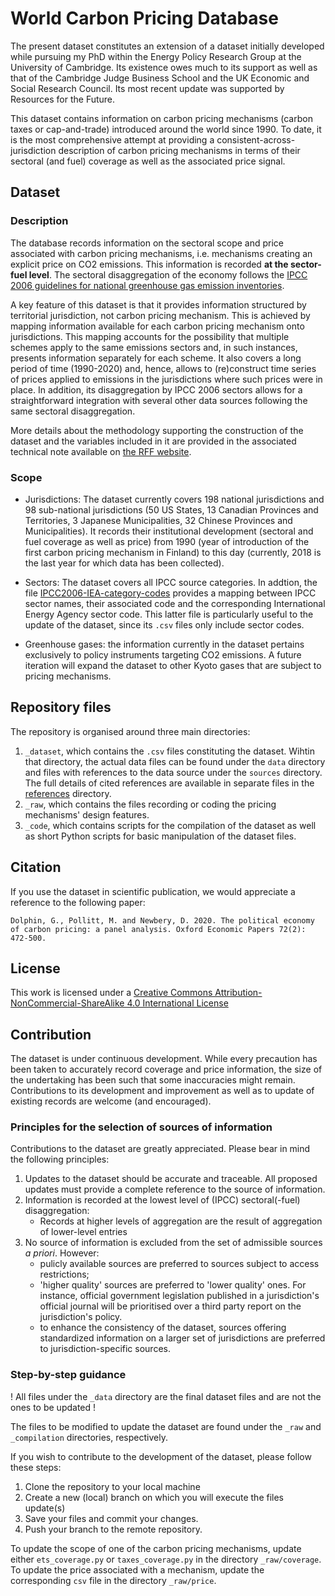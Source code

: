# World Carbon Pricing Database

The present dataset constitutes an extension of a dataset initially developed while pursuing my PhD within the Energy Policy Research Group at the University of Cambridge. Its existence owes much to its support as well as that of the Cambridge Judge Business School and the UK Economic and Social Research Council. Its most recent update was supported by Resources for the Future.

This dataset contains information on carbon pricing mechanisms (carbon taxes or cap-and-trade) introduced around the world since 1990. To date, it is the most comprehensive attempt at providing a consistent-across-jurisdiction description of carbon pricing mechanisms in terms of their sectoral (and fuel) coverage as well as the associated price signal.

## Dataset 
### Description

The database records information on the sectoral scope and price associated with carbon pricing mechanisms, i.e. mechanisms creating an explicit price on CO2 emissions. This information is recorded **at the sector-fuel level**. The sectoral disaggregation of the economy follows the [IPCC 2006 guidelines for national greenhouse gas emission inventories](https://www.ipcc-nggip.iges.or.jp/public/2006gl/). 

A key feature of this dataset is that it provides information structured by territorial jurisdiction, not carbon pricing mechanism. This is achieved by mapping information available for each carbon pricing mechanism onto jurisdictions. This mapping accounts for the possibility that multiple schemes apply to the same emissions sectors and, in such instances, presents information separately for each scheme. It also covers a long period of time (1990-2020) and, hence, allows to (re)construct time series of prices applied to emissions in the jurisdictions where such prices were in place. In addition, its disaggregation by IPCC 2006 sectors  allows for a straightforward integration with several other data sources following the same sectoral disaggregation. 

More details about the methodology supporting the construction of the dataset and the variables included in it are provided in the associated technical note available on [the RFF website](https://www.rff.org/publications/working-papers/world-carbon-pricing-database-sources-and-methods/).

### Scope

- Jurisdictions: The dataset currently covers 198 national jurisdictions and 98 sub-national jurisdictions (50 US States, 13 Canadian Provinces and Territories, 3 Japanese Municipalities, 32 Chinese Provinces and Municipalities). It records their institutional development (sectoral and fuel coverage as well as price) from 1990 (year of introduction of the first carbon pricing mechanism in Finland) to this day (currently, 2018 is the last year for which data has been collected).

- Sectors: The dataset covers all IPCC source categories. In addtion, the file [IPCC2006-IEA-category-codes](https://github.com/g-dolphin/WorldCarbonPricingDatabase/blob/master/IPCC2006-IEA-codes.md) provides a mapping between IPCC sector names, their associated code and the corresponding International Energy Agency sector code. This latter file is particularly useful to the update of the dataset, since its `.csv` files only include sector codes.

- Greenhouse gases: the information currently in the dataset pertains exclusively to policy instruments targeting CO2 emissions. A future iteration will expand the dataset to other Kyoto gases that are subject to pricing mechanisms.

## Repository files

The repository is organised around three main directories:
1. `_dataset`, which contains the `.csv` files constituting the dataset. Wihtin that directory, the actual data files can be found under the `data` directory and files with references to the data source under the `sources` directory. The full details of cited references are available in separate files in the [references](https://github.com/g-dolphin/WorldCarbonPricingDatabase/tree/master/_dataset/sources/references) directory.
2. `_raw`, which contains the files recording or coding the pricing mechanisms' design features.
3. `_code`, which contains scripts for the compilation of the dataset as well as short Python scripts for basic manipulation of the dataset files.

## Citation

If you use the dataset in scientific publication, we would appreciate a reference to the following paper:

``Dolphin, G., Pollitt, M. and Newbery, D. 2020. The political economy of carbon pricing: a panel analysis. Oxford Economic Papers 72(2): 472-500.``

## License

This work is licensed under a [Creative Commons Attribution-NonCommercial-ShareAlike 4.0 International License](http://creativecommons.org/licenses/by-nc-sa/4.0/) 

## Contribution

The dataset is under continuous development. While every precaution has been taken to accurately record coverage and price information, the size of the undertaking has been such that some inaccuracies might remain. Contributions to its development and improvement as well as to update of existing records are welcome (and encouraged).

### Principles for the selection of sources of information

Contributions to the dataset are greatly appreciated. Please bear in mind the following principles:
1. Updates to the dataset should be accurate and traceable. All proposed updates must provide a complete reference to the source of information.
2. Information is recorded at the lowest level of (IPCC) sectoral(-fuel) disaggregation:
    - Records at higher levels of aggregation are the result of aggregation of lower-level entries
3. No source of information is excluded from the set of admissible sources *a priori*. However:
    - pulicly available sources are preferred to sources subject to access restrictions;
    - 'higher quality' sources are preferred to 'lower quality' ones. For instance, official government legislation published in a jurisdiction's official journal will be prioritised over a third party report on the jurisdiction's policy.
    - to enhance the consistency of the dataset, sources offering standardized information on a larger set of jurisdictions are preferred to jurisdiction-specific sources.
    
### Step-by-step guidance   

! All files under the `_data` directory are the final dataset files and are not the ones to be updated !

The files to be modified to update the dataset are found under the `_raw` and `_compilation` directories, respectively.

If you wish to contribute to the development of the dataset, please follow these steps:
1. Clone the repository to your local machine
2. Create a new (local) branch on which you will execute the files update(s)
3. Save your files and commit your changes.
4. Push your branch to the remote repository.
  
To update the scope of one of the carbon pricing mechanisms, update either `ets_coverage.py` or `taxes_coverage.py` in the directory `_raw/coverage`. To update the price associated with a mechanism, update the corresponding `csv` file in the directory `_raw/price`.

